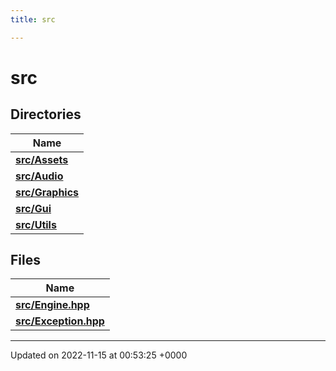 ```yaml
---
title: src

---
```


# src



## Directories

| Name           |
| -------------- |
| **[src/Assets](/files/dir_e0c1ede47f21c4a643a1257f949f98e0.md#dir-src/assets)**  |
| **[src/Audio](/files/dir_c64386e93f356b78d4612c7b7741707c.md#dir-src/audio)**  |
| **[src/Graphics](/files/dir_3419e189e460663ec2c964233bf8dcd6.md#dir-src/graphics)**  |
| **[src/Gui](/files/dir_b5ac5e964c12a6b13a9d28feb9f3d3ed.md#dir-src/gui)**  |
| **[src/Utils](/files/dir_a7363e98f9e0bdd87618633653859815.md#dir-src/utils)**  |

## Files

| Name           |
| -------------- |
| **[src/Engine.hpp](/files/Engine_8hpp.md#file-engine.hpp)**  |
| **[src/Exception.hpp](/files/Exception_8hpp.md#file-exception.hpp)**  |






-------------------------------

Updated on 2022-11-15 at 00:53:25 +0000
